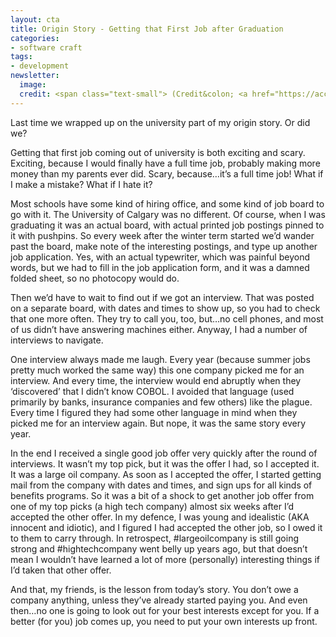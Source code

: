 ```yaml
---
layout: cta
title: Origin Story - Getting that First Job after Graduation
categories:
- software craft
tags:
- development
newsletter:
  image:
  credit: <span class="text-small"> (Credit&colon; <a href="https://accordingtodevin.tumblr.com/">According to Devin</a>)</span>
---
```

Last time we wrapped up on the university part of my origin story. Or did we?

Getting that first job coming out of university is both exciting and scary. Exciting, because I would finally have a full time job, probably making more money than my parents ever did. Scary, because…it’s a full time job! What if I make a mistake? What if I hate it?

Most schools have some kind of hiring office, and some kind of job board to go with it. The University of Calgary was no different. Of course, when I was graduating it was an actual board, with actual printed job postings pinned to it with pushpins. So every week after the winter term started we’d wander past the board, make note of the interesting postings, and type up another job application. Yes, with an actual typewriter, which was painful beyond words, but we had to fill in the job application form, and it was a damned folded sheet, so no photocopy would do.

Then we’d have to wait to find out if we got an interview. That was posted on a separate board, with dates and times to show up, so you had to check that one more often. They try to call you, too, but…no cell phones, and most of us didn’t have answering machines either. Anyway, I had a number of interviews to navigate.

One interview always made me laugh. Every year (because summer jobs pretty much worked the same way) this one company picked me for an interview. And every time, the interview would end abruptly when they ‘discovered’ that I didn’t know COBOL. I avoided that language (used primarily by banks, insurance companies and few others) like the plague. Every time I figured they had some other language in mind when they picked me for an interview again. But nope, it was the same story every year.

In the end I received a single good job offer very quickly after the round of interviews. It wasn’t my top pick, but it was the offer I had, so I accepted it. It was a large oil company. As soon as I accepted the offer, I started getting mail from the company with dates and times, and sign ups for all kinds of benefits programs. So it was a bit of a shock to get another job offer from one of my top picks (a high tech company) almost six weeks after I’d accepted the other offer. In my defence, I was young and idealistic (AKA innocent and idiotic), and I figured I had accepted the other job, so I owed it to them to carry through. In retrospect, #largeoilcompany is still going strong and #hightechcompany went belly up years ago, but that doesn’t mean I wouldn’t have learned a lot of more (personally) interesting things if I’d taken that other offer.

And that, my friends, is the lesson from today’s story. You don’t owe a company anything, unless they’ve already started paying you. And even then…no one is going to look out for your best interests except for you. If a better (for you) job comes up, you need to put your own interests up front.